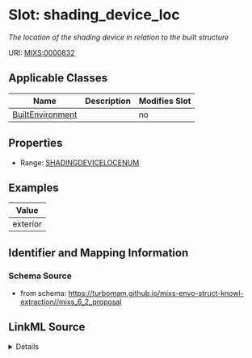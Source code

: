 # Slot: shading_device_loc


_The location of the shading device in relation to the built structure_



URI: [MIXS:0000832](https://w3id.org/mixs/0000832)



<!-- no inheritance hierarchy -->




## Applicable Classes

| Name | Description | Modifies Slot |
| --- | --- | --- |
[BuiltEnvironment](BuiltEnvironment.md) |  |  no  |







## Properties

* Range: [SHADINGDEVICELOCENUM](SHADINGDEVICELOCENUM.md)






## Examples

| Value |
| --- |
| exterior |

## Identifier and Mapping Information







### Schema Source


* from schema: https://turbomam.github.io/mixs-envo-struct-knowl-extraction//mixs_6_2_proposal




## LinkML Source

<details>
```yaml
name: shading_device_loc
description: The location of the shading device in relation to the built structure
title: shading device location
notes:
- device
- location
examples:
- value: exterior
from_schema: https://turbomam.github.io/mixs-envo-struct-knowl-extraction//mixs_6_2_proposal
rank: 1000
slot_uri: MIXS:0000832
multivalued: false
alias: shading_device_loc
domain_of:
- BuiltEnvironment
range: SHADING_DEVICE_LOC_ENUM
required: false
recommended: false

```
</details>
